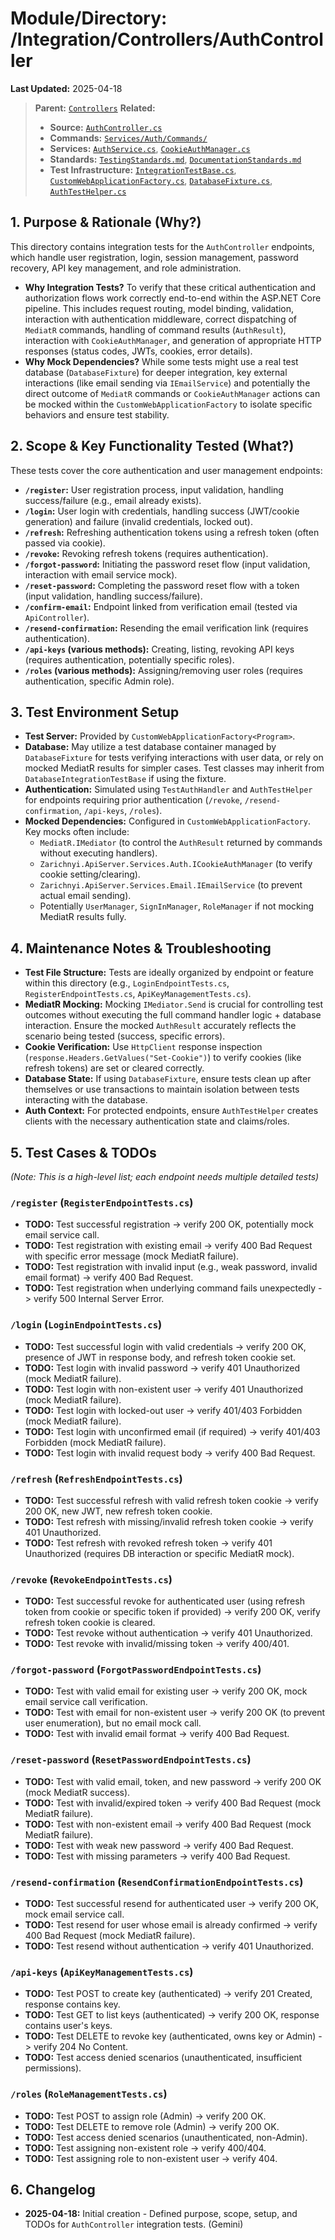 # Module/Directory: /Integration/Controllers/AuthController

**Last Updated:** 2025-04-18

> **Parent:** [`Controllers`](../README.md)
> **Related:**
> * **Source:** [`AuthController.cs`](../../../../Zarichney.Server/Controllers/AuthController.cs)
> * **Commands:** [`Services/Auth/Commands/`](../../../../Zarichney.Server/Services/Auth/Commands/)
> * **Services:** [`AuthService.cs`](../../../../Zarichney.Server/Services/Auth/AuthService.cs), [`CookieAuthManager.cs`](../../../../Zarichney.Server/Services/Auth/CookieAuthManager.cs)
> * **Standards:** [`TestingStandards.md`](../../../../Docs/Standards/TestingStandards.md), [`DocumentationStandards.md`](../../../../Docs/Development/DocumentationStandards.md)
> * **Test Infrastructure:** [`IntegrationTestBase.cs`](../../IntegrationTestBase.cs), [`CustomWebApplicationFactory.cs`](../../../Framework/Fixtures/CustomWebApplicationFactory.cs), [`DatabaseFixture.cs`](../../../Framework/Fixtures/DatabaseFixture.cs), [`AuthTestHelper.cs`](../../../Framework/Helpers/AuthTestHelper.cs)

## 1. Purpose & Rationale (Why?)

This directory contains integration tests for the `AuthController` endpoints, which handle user registration, login, session management, password recovery, API key management, and role administration.

* **Why Integration Tests?** To verify that these critical authentication and authorization flows work correctly end-to-end within the ASP.NET Core pipeline. This includes request routing, model binding, validation, interaction with authentication middleware, correct dispatching of `MediatR` commands, handling of command results (`AuthResult`), interaction with `CookieAuthManager`, and generation of appropriate HTTP responses (status codes, JWTs, cookies, error details).
* **Why Mock Dependencies?** While some tests might use a real test database (`DatabaseFixture`) for deeper integration, key external interactions (like email sending via `IEmailService`) and potentially the direct outcome of `MediatR` commands or `CookieAuthManager` actions can be mocked within the `CustomWebApplicationFactory` to isolate specific behaviors and ensure test stability.

## 2. Scope & Key Functionality Tested (What?)

These tests cover the core authentication and user management endpoints:

* **`/register`:** User registration process, input validation, handling success/failure (e.g., email already exists).
* **`/login`:** User login with credentials, handling success (JWT/cookie generation) and failure (invalid credentials, locked out).
* **`/refresh`:** Refreshing authentication tokens using a refresh token (often passed via cookie).
* **`/revoke`:** Revoking refresh tokens (requires authentication).
* **`/forgot-password`:** Initiating the password reset flow (input validation, interaction with email service mock).
* **`/reset-password`:** Completing the password reset flow with a token (input validation, handling success/failure).
* **`/confirm-email`:** Endpoint linked from verification email (tested via `ApiController`).
* **`/resend-confirmation`:** Resending the email verification link (requires authentication).
* **`/api-keys` (various methods):** Creating, listing, revoking API keys (requires authentication, potentially specific roles).
* **`/roles` (various methods):** Assigning/removing user roles (requires authentication, specific Admin role).

## 3. Test Environment Setup

* **Test Server:** Provided by `CustomWebApplicationFactory<Program>`.
* **Database:** May utilize a test database container managed by `DatabaseFixture` for tests verifying interactions with user data, or rely on mocked MediatR results for simpler cases. Test classes may inherit from `DatabaseIntegrationTestBase` if using the fixture.
* **Authentication:** Simulated using `TestAuthHandler` and `AuthTestHelper` for endpoints requiring prior authentication (`/revoke`, `/resend-confirmation`, `/api-keys`, `/roles`).
* **Mocked Dependencies:** Configured in `CustomWebApplicationFactory`. Key mocks often include:
    * `MediatR.IMediator` (to control the `AuthResult` returned by commands without executing handlers).
    * `Zarichnyi.ApiServer.Services.Auth.ICookieAuthManager` (to verify cookie setting/clearing).
    * `Zarichnyi.ApiServer.Services.Email.IEmailService` (to prevent actual email sending).
    * Potentially `UserManager`, `SignInManager`, `RoleManager` if not mocking MediatR results fully.

## 4. Maintenance Notes & Troubleshooting

* **Test File Structure:** Tests are ideally organized by endpoint or feature within this directory (e.g., `LoginEndpointTests.cs`, `RegisterEndpointTests.cs`, `ApiKeyManagementTests.cs`).
* **MediatR Mocking:** Mocking `IMediator.Send` is crucial for controlling test outcomes without executing the full command handler logic + database interaction. Ensure the mocked `AuthResult` accurately reflects the scenario being tested (success, specific errors).
* **Cookie Verification:** Use `HttpClient` response inspection (`response.Headers.GetValues("Set-Cookie")`) to verify cookies (like refresh tokens) are set or cleared correctly.
* **Database State:** If using `DatabaseFixture`, ensure tests clean up after themselves or use transactions to maintain isolation between tests interacting with the database.
* **Auth Context:** For protected endpoints, ensure `AuthTestHelper` creates clients with the necessary authentication state and claims/roles.

## 5. Test Cases & TODOs

*(Note: This is a high-level list; each endpoint needs multiple detailed tests)*

### `/register` (`RegisterEndpointTests.cs`)
* **TODO:** Test successful registration -> verify 200 OK, potentially mock email service call.
* **TODO:** Test registration with existing email -> verify 400 Bad Request with specific error message (mock MediatR failure).
* **TODO:** Test registration with invalid input (e.g., weak password, invalid email format) -> verify 400 Bad Request.
* **TODO:** Test registration when underlying command fails unexpectedly -> verify 500 Internal Server Error.

### `/login` (`LoginEndpointTests.cs`)
* **TODO:** Test successful login with valid credentials -> verify 200 OK, presence of JWT in response body, and refresh token cookie set.
* **TODO:** Test login with invalid password -> verify 401 Unauthorized (mock MediatR failure).
* **TODO:** Test login with non-existent user -> verify 401 Unauthorized (mock MediatR failure).
* **TODO:** Test login with locked-out user -> verify 401/403 Forbidden (mock MediatR failure).
* **TODO:** Test login with unconfirmed email (if required) -> verify 401/403 Forbidden (mock MediatR failure).
* **TODO:** Test login with invalid request body -> verify 400 Bad Request.

### `/refresh` (`RefreshEndpointTests.cs`)
* **TODO:** Test successful refresh with valid refresh token cookie -> verify 200 OK, new JWT, new refresh token cookie.
* **TODO:** Test refresh with missing/invalid refresh token cookie -> verify 401 Unauthorized.
* **TODO:** Test refresh with revoked refresh token -> verify 401 Unauthorized (requires DB interaction or specific MediatR mock).

### `/revoke` (`RevokeEndpointTests.cs`)
* **TODO:** Test successful revoke for authenticated user (using refresh token from cookie or specific token if provided) -> verify 200 OK, verify refresh token cookie is cleared.
* **TODO:** Test revoke without authentication -> verify 401 Unauthorized.
* **TODO:** Test revoke with invalid/missing token -> verify 400/401.

### `/forgot-password` (`ForgotPasswordEndpointTests.cs`)
* **TODO:** Test with valid email for existing user -> verify 200 OK, mock email service call verification.
* **TODO:** Test with email for non-existent user -> verify 200 OK (to prevent user enumeration), but no email mock call.
* **TODO:** Test with invalid email format -> verify 400 Bad Request.

### `/reset-password` (`ResetPasswordEndpointTests.cs`)
* **TODO:** Test with valid email, token, and new password -> verify 200 OK (mock MediatR success).
* **TODO:** Test with invalid/expired token -> verify 400 Bad Request (mock MediatR failure).
* **TODO:** Test with non-existent email -> verify 400 Bad Request (mock MediatR failure).
* **TODO:** Test with weak new password -> verify 400 Bad Request.
* **TODO:** Test with missing parameters -> verify 400 Bad Request.

### `/resend-confirmation` (`ResendConfirmationEndpointTests.cs`)
* **TODO:** Test successful resend for authenticated user -> verify 200 OK, mock email service call.
* **TODO:** Test resend for user whose email is already confirmed -> verify 400 Bad Request (mock MediatR failure).
* **TODO:** Test resend without authentication -> verify 401 Unauthorized.

### `/api-keys` (`ApiKeyManagementTests.cs`)
* **TODO:** Test POST to create key (authenticated) -> verify 201 Created, response contains key.
* **TODO:** Test GET to list keys (authenticated) -> verify 200 OK, response contains user's keys.
* **TODO:** Test DELETE to revoke key (authenticated, owns key or Admin) -> verify 204 No Content.
* **TODO:** Test access denied scenarios (unauthenticated, insufficient permissions).

### `/roles` (`RoleManagementTests.cs`)
* **TODO:** Test POST to assign role (Admin) -> verify 200 OK.
* **TODO:** Test DELETE to remove role (Admin) -> verify 200 OK.
* **TODO:** Test access denied scenarios (unauthenticated, non-Admin).
* **TODO:** Test assigning non-existent role -> verify 400/404.
* **TODO:** Test assigning role to non-existent user -> verify 404.

## 6. Changelog

* **2025-04-18:** Initial creation - Defined purpose, scope, setup, and TODOs for `AuthController` integration tests. (Gemini)

